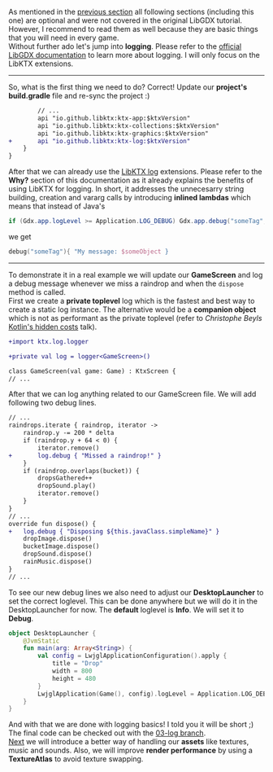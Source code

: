 As mentioned in the [previous section](https://github.com/Quillraven/SimpleKtxGame/wiki/Graphics-and-Collections) all following sections (including this one) are optional and were not covered in the original LibGDX tutorial. However, I recommend to read them as well because they are basic things that you will need in every game. <br>
Without further ado let's jump into **logging**. Please refer to the [official LibGDX documentation](https://github.com/libgdx/libgdx/wiki/Logging) to learn more about logging. I will only focus on the LibKTX extensions.

***

So, what is the first thing we need to do? Correct! Update our **project's build.gradle** file and re-sync the project :)

```Diff
        // ...
        api "io.github.libktx:ktx-app:$ktxVersion"
        api "io.github.libktx:ktx-collections:$ktxVersion"
        api "io.github.libktx:ktx-graphics:$ktxVersion"
+       api "io.github.libktx:ktx-log:$ktxVersion"
    }
}
```

After that we can already use the [LibKTX log](https://github.com/libktx/ktx/blob/master/log/README.md) extensions. Please refer to the **Why?** section of this documentation as it already explains the benefits of using LibKTX for logging. In short, it addresses the unnecesarry string building, creation and vararg calls by introducing **inlined lambdas** which means that instead of Java's

```Java
if (Gdx.app.logLevel >= Application.LOG_DEBUG) Gdx.app.debug("someTag", "My message: " + someObject);
```

we get

```Kotlin
debug("someTag"){ "My message: $someObject }
```

***

To demonstrate it in a real example we will update our **GameScreen** and log a debug message whenever we miss a raindrop and when the `dispose` method is called. <br>
First we create a **private toplevel** log which is the fastest and best way to create a static log instance. The alternative would be a **companion object** which is not as performant as the private toplevel (refer to _Christophe Beyls_ [Kotlin's hidden costs](https://www.youtube.com/watch?v=xaVLJmTf1kA) talk). <br>

```Diff
+import ktx.log.logger

+private val log = logger<GameScreen>()

class GameScreen(val game: Game) : KtxScreen {
// ...
```

After that we can log anything related to our GameScreen file. We will add following two debug lines.

```Diff
// ...
raindrops.iterate { raindrop, iterator ->
    raindrop.y -= 200 * delta
    if (raindrop.y + 64 < 0) {
        iterator.remove()
+       log.debug { "Missed a raindrop!" }
    }
    if (raindrop.overlaps(bucket)) {
        dropsGathered++
        dropSound.play()
        iterator.remove()
    }
}
// ...
override fun dispose() {
+   log.debug { "Disposing ${this.javaClass.simpleName}" }
    dropImage.dispose()
    bucketImage.dispose()
    dropSound.dispose()
    rainMusic.dispose()
}
// ...
```

To see our new debug lines we also need to adjust our **DesktopLauncher** to set the correct loglevel. This can be done anywhere but we will do it in the DesktopLauncher for now. The **default** loglevel is **Info**. We will set it to **Debug**.

```Kotlin
object DesktopLauncher {
    @JvmStatic
    fun main(arg: Array<String>) {
        val config = LwjglApplicationConfiguration().apply {
            title = "Drop"
            width = 800
            height = 480
        }
        LwjglApplication(Game(), config).logLevel = Application.LOG_DEBUG
    }
}
```

And with that we are done with logging basics! I told you it will be short ;) The final code can be checked out with the [03-log branch](https://github.com/Quillraven/SimpleKtxGame/tree/03-log).<br>
[Next](https://github.com/Quillraven/SimpleKtxGame/wiki/Assets-and-TextureAtlas) we will introduce a better way of handling our **assets** like textures, music and sounds. Also, we will improve **render performance** by using a **TextureAtlas** to avoid texture swapping.
